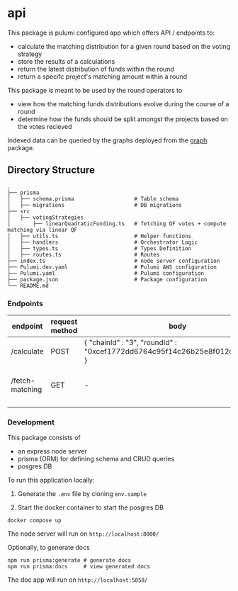 # api

This package is pulumi configured app which offers API / endpoints to:

- calculate the matching distribution for a given round based on the voting strategy
- store the results of a calculations
- return the latest distribution of funds within the round
- return a specifc project's matching amount within a round

This package is meant to be used by the round operators to
- view how the matching funds distributions evolve during the course of a round
- determine how the funds should be split amongst the projects based on the votes recieved

Indexed data can be queried by the graphs deployed from the [graph](../graph) package.

## Directory Structure

```
.
├── prisma
│   ├── schema.prisma                   # Table schema
│   ├── migrations                      # DB migrations
├── src
│   ├── votingStrategies
│       ├── linearQuadraticFunding.ts   # fetching QF votes + compute matching via linear QF
│   ├── utils.ts                        # Helper functions
│   ├── handlers                        # Orchestrator Logic
│   ├── types.ts                        # Types Definition
│   ├── routes.ts                       # Routes
├── index.ts                            # node server configuration
├── Pulumi.dev.yaml                     # Pulumi AWS configuration
├── Pulumi.yaml                         # Pulumi configuration
├── package.json                        # Package configuration
└── README.md
```


### Endpoints

| endpoint            | request method | body                                                                                | params                              |
|---------------------|----------------|-------------------------------------------------------------------------------------|-------------------------------------|
| /calculate          | POST           | {   "chainId" : "3",     "roundId" : "0xcef1772dd6764c95f14c26b25e8f012c072c5f77" } |                  -                  |
| /fetch-matching     | GET            |                                   -                                                 | roundId: string, projectId?: string |
|                     |                |                                                                                     |                                     |



### Development

This package consists of

- an express node server
- prisma (ORM) for defining schema and CRUD queries
- posgres DB

To run this application locally:

1. Generate the `.env` file by cloning `env.sample`

2. Start the docker container to start the posgres DB
```shell
docker compose up
```

The node server will run on `http://localhost:8000/`


Optionally, to generate docs
```shell
npm run prisma:generate # generate docs
npm run prisma:docs     # view generated docs
```

The doc app will run on `http://localhost:5858/`